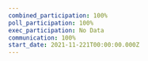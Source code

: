 ```yaml
---
combined_participation: 100%
poll_participation: 100%
exec_participation: No Data
communication: 100%
start_date: 2021-11-221T00:00:00.000Z
---
```

